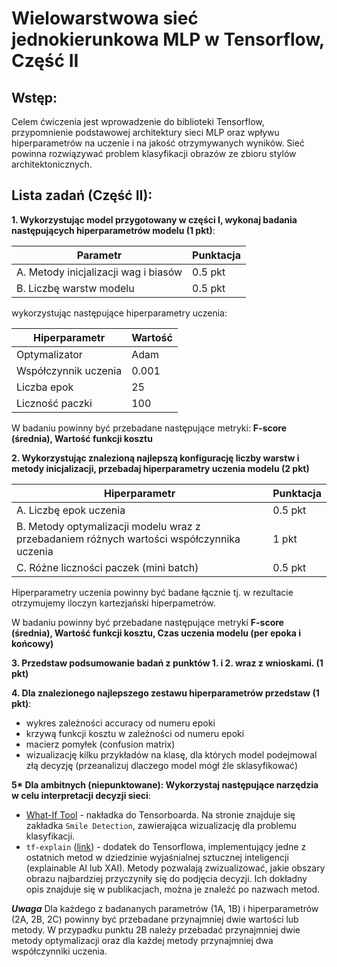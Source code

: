 # Wielowarstwowa sieć jednokierunkowa MLP w Tensorflow, Część II

## Wstęp:

Celem ćwiczenia jest wprowadzenie do biblioteki Tensorflow, przypomnienie podstawowej architektury sieci MLP oraz wpływu hiperparametrów na uczenie i na jakość otrzymywanych wyników. Sieć powinna rozwiązywać problem klasyfikacji obrazów ze zbioru stylów architektonicznych.

## Lista zadań (Część II): 
**1. Wykorzystując model przygotowany w części I, wykonaj badania następujących hiperparametrów modelu (1 pkt)**:  

| Parametr | Punktacja |
| --- | --- |
| A. Metody inicjalizacji wag i biasów | 0.5 pkt|
| B. Liczbę warstw modelu | 0.5 pkt |

wykorzystując następujące hiperparametry uczenia:

| Hiperparametr | Wartość |
| --- | --- |
| Optymalizator | Adam |
| Współczynnik uczenia | 0.001 |
| Liczba epok | 25 |
| Liczność paczki | 100 |

W badaniu powinny być przebadane następujące metryki:
**F-score (średnia), Wartość funkcji kosztu**

**2.  Wykorzystując znalezioną najlepszą konfigurację liczby warstw i metody inicjalizacji, przebadaj hiperparametry uczenia modelu (2 pkt)**

| Hiperparametr | Punktacja |
| --- | --- |
| A. Liczbę epok uczenia | 0.5 pkt |
| B. Metody optymalizacji modelu wraz z przebadaniem różnych wartości współczynnika uczenia | 1 pkt |
| C. Różne liczności paczek (mini batch) | 0.5 pkt | 

Hiperparametry uczenia powinny być badane łącznie tj. w rezultacie otrzymujemy iloczyn kartezjański hiperpametrów.

W badaniu powinny być przebadane następujące metryki
**F-score (średnia), Wartość funkcji kosztu, Czas uczenia modelu (per epoka i końcowy)**

**3. Przedstaw podsumowanie badań z punktów 1. i 2. wraz z wnioskami. (1 pkt)**

**4. Dla znalezionego najlepszego zestawu hiperparametrów przedstaw (1 pkt)**:
- wykres zależności accuracy od numeru epoki 
- krzywą funkcji kosztu w zależności od numeru epoki
- macierz pomyłek (confusion matrix)
- wizualizację kilku przykładów na klasę, dla których model podejmowal złą decyzję (przeanalizuj dlaczego model mógł źle sklasyfikować)

**5\* Dla ambitnych (niepunktowane): Wykorzystaj następujące narzędzia w celu interpretacji decyzji sieci**:
- [What-If Tool](https://pair-code.github.io/what-if-tool/index.html#features) - nakładka do Tensorboarda. Na stronie znajduje się zakładka `Smile Detection`, zawierająca wizualizację dla problemu klasyfikacji.
- `tf-explain` ([link](https://github.com/sicara/tf-explain)) - dodatek do Tensorflowa, implementujący jedne z ostatnich metod w dziedzinie wyjaśnialnej sztucznej inteligencji (explainable AI lub XAI). Metody pozwalają zwizualizować, jakie obszary obrazu najbardziej przyczyniły się do podjęcia decyzji. Ich dokładny opis znajduje się w publikacjach, można je znaleźć po nazwach metod.

***Uwaga***
Dla każdego z badananych parametrów (1A, 1B) i hiperparametrów (2A, 2B, 2C) powinny być przebadane przynajmniej dwie wartości lub metody.
W przypadku punktu 2B należy przebadać przynajmniej dwie metody optymalizacji oraz dla każdej metody przynajmniej dwa współczynniki uczenia.
